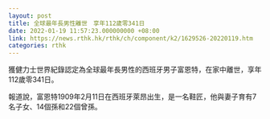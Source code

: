```yaml
---
layout: post
title: 全球最年長男性離世　享年112歲零341日
date: 2022-01-19 11:57:23.000000000 +08:00
link: https://news.rthk.hk/rthk/ch/component/k2/1629526-20220119.htm
categories: rthk
---
```


獲健力士世界紀錄認定為全球最年長男性的西班牙男子富恩特，在家中離世，享年112歲零341日。

報道說，富恩特1909年2月11日在西班牙萊昂出生，是一名鞋匠，他與妻子育有7名子女、14個孫和22個曾孫。
